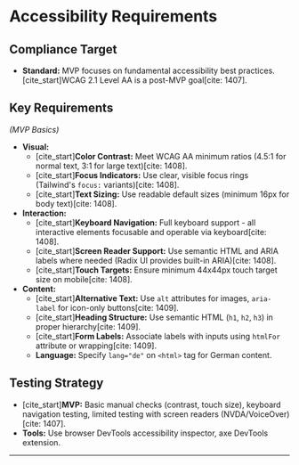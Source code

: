 # Accessibility Requirements

## Compliance Target

  * **Standard:** MVP focuses on fundamental accessibility best practices. [cite\_start]WCAG 2.1 Level AA is a post-MVP goal[cite: 1407].

## Key Requirements

*(MVP Basics)*

  * **Visual:**
      * [cite\_start]**Color Contrast:** Meet WCAG AA minimum ratios (4.5:1 for normal text, 3:1 for large text)[cite: 1408].
      * [cite\_start]**Focus Indicators:** Use clear, visible focus rings (Tailwind's `focus:` variants)[cite: 1408].
      * [cite\_start]**Text Sizing:** Use readable default sizes (minimum 16px for body text)[cite: 1408].
  * **Interaction:**
      * [cite\_start]**Keyboard Navigation:** Full keyboard support - all interactive elements focusable and operable via keyboard[cite: 1408].
      * [cite\_start]**Screen Reader Support:** Use semantic HTML and ARIA labels where needed (Radix UI provides built-in ARIA)[cite: 1408].
      * [cite\_start]**Touch Targets:** Ensure minimum 44x44px touch target size on mobile[cite: 1408].
  * **Content:**
      * [cite\_start]**Alternative Text:** Use `alt` attributes for images, `aria-label` for icon-only buttons[cite: 1409].
      * [cite\_start]**Heading Structure:** Use semantic HTML (`h1`, `h2`, `h3`) in proper hierarchy[cite: 1409].
      * [cite\_start]**Form Labels:** Associate labels with inputs using `htmlFor` attribute or wrapping[cite: 1409].
      * **Language:** Specify `lang="de"` on `<html>` tag for German content.

## Testing Strategy

  * [cite\_start]**MVP:** Basic manual checks (contrast, touch size), keyboard navigation testing, limited testing with screen readers (NVDA/VoiceOver)[cite: 1407].
  * **Tools:** Use browser DevTools accessibility inspector, axe DevTools extension.

-----
